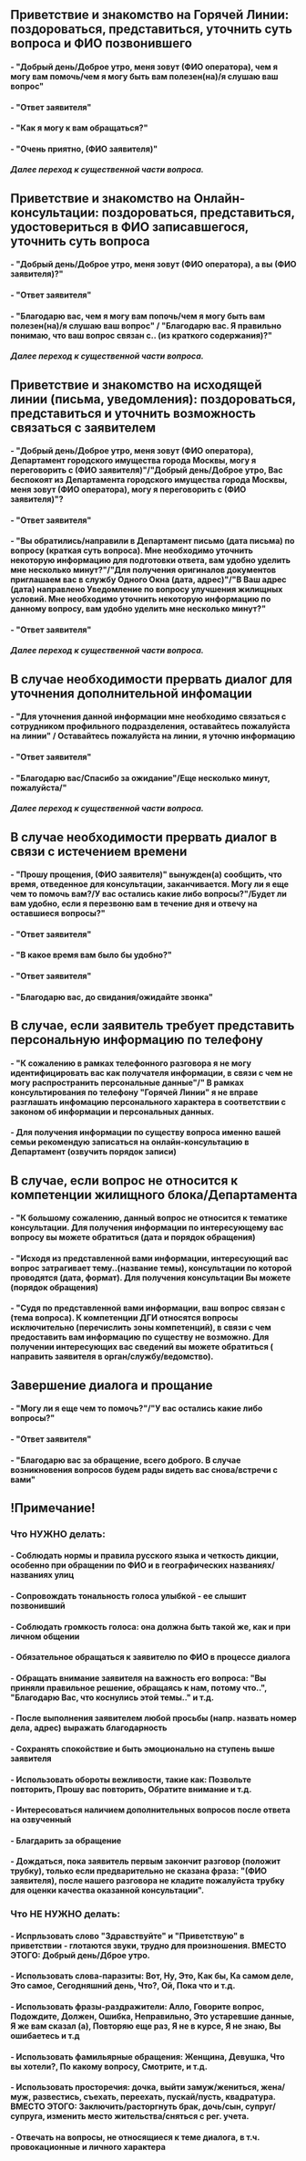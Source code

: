## Приветствие и знакомство на Горячей Линии: поздороваться, представиться, уточнить суть вопроса и ФИО позвонившего
#### - "Добрый день/Доброе утро, меня зовут (ФИО оператора), чем я могу вам помочь/чем я могу быть вам полезен(на)/я слушаю ваш вопрос"
#### - "Ответ заявителя"
#### - "Как я могу к вам обращаться?"
#### - "Очень приятно, (ФИО заявителя)"
##### Далее переход к существенной части вопроса.
## Приветствие и знакомство на Онлайн-консультации: поздороваться, представиться, удостовериться в ФИО записавшегося, уточнить суть вопроса
#### - "Добрый день/Доброе утро, меня зовут (ФИО оператора), а вы (ФИО заявителя)?"
#### - "Ответ заявителя"
#### - "Благодарю вас, чем я могу вам попочь/чем я могу быть вам полезен(на)/я слушаю ваш вопрос" / "Благодарю вас. Я правильно понимаю, что ваш вопрос связан с.. (из краткого содержания)?"
##### Далее переход к существенной части вопроса.
## Приветствие и знакомство на исходящей линии (письма, уведомления): поздороваться, представиться и уточнить возможность связаться с заявителем
#### - "Добрый день/Доброе утро, меня зовут (ФИО оператора), Департамент городского имущества города Москвы, могу я переговорить с (ФИО заявителя)"/"Добрый день/Доброе утро, Вас беспокоят из Департамента городского имущества города Москвы, меня зовут (ФИО оператора), могу я переговорить с (ФИО заявителя)"?
#### - "Ответ заявителя"
#### - "Вы обратились/направили в Департамент письмо (дата письма) по вопросу (краткая суть вопроса). Мне необходимо уточнить некоторую информацию для подготовки ответа, вам удобно уделить мне несколько минут?"/"Для получения оригиналов документов приглашаем вас в службу Одного Окна (дата, адрес)"/"В Ваш адрес (дата) направлено Уведомление по вопросу улучшения жилищных условий. Мне необходимо уточнить некоторую информацию по данному вопросу, вам удобно уделить мне несколько минут?"
#### - "Ответ заявителя"
##### Далее переход к существенной части вопроса.
## В случае необходимости прервать диалог для уточнения дополнительной инфомации
#### - "Для уточнения данной информации мне необходимо связаться с сотрудником профильного подразделения, оставайтесь пожалуйста на линии" / Оставайтесь пожалуйста на линии, я уточню информацию
#### - "Ответ заявителя"
#### - "Благодарю вас/Спасибо за ожидание"/Еще несколько минут, пожалуйста/"
##### Далее переход к существенной части вопроса.
## В случае необходимости прервать диалог в связи с истечением времени
#### - "Прошу прощения, (ФИО заявителя)" вынужден(а) сообщить, что время, отведенное для консультации, заканчивается. Могу ли я еще чем то помочь вам?/У вас остались какие либо вопросы?"/Будет ли вам удобно, если я перезвоню вам в течение дня и отвечу на оставшиеся вопросы?"
#### - "Ответ заявителя"
#### - "В какое время вам было бы удобно?"
#### - "Ответ заявителя"
#### - "Благодарю вас, до свидания/ожидайте звонка"
## В случае, если заявитель требует представить персональную информацию по телефону
#### - "К сожалению в рамках телефонного разговора я не могу идентифицировать вас как получателя информации, в связи с чем не могу распространить персональные данные"/" В рамках консультирования по телефону "Горячей Линии" я не вправе разглашать инфомацию персонального характера в соответствии с законом об информации и персональных данных. 
#### - Для получения информации по существу вопроса именно вашей семьи рекомендую записаться на онлайн-консультацию в Департамент (озвучить порядок записи)
## В случае, если вопрос не относится к компетенции жилищного блока/Департамента
#### - "К большому сожалению, данный вопрос не относится к тематике консультации. Для получения информации по интересующему вас вопросу вы можете обратиться (дата и порядок обращения)
#### - "Исходя из представленной вами информации, интересующий вас вопрос затрагивает тему..(название темы), консультации по которой проводятся (дата, формат). Для получения консультации Вы можете (порядок обращения)
#### - "Судя по представленной вами информации, ваш вопрос связан с (тема вопроса). К компетенции ДГИ относятся вопросы исключительно (перечислить зоны компетенций), в связи с чем предоставить вам информацию по существу не возможно. Для получении интересующих вас сведений вы можете обратиться ( направить заявителя в орган/службу/ведомство). 
## Завершение диалога и прощание
#### - "Могу ли я еще чем то помочь?"/"У вас остались какие либо вопросы?"
#### - "Ответ заявителя"
#### - "Благодарю вас за обращение, всего доброго. В случае возникновения вопросов будем рады видеть вас снова/встречи с вами"

## !Примечание!
### Что НУЖНО делать:
#### - Соблюдать нормы и правила русского языка и четкость дикции, особенно при обращении по ФИО и в географических названиях/названиях улиц
#### - Сопровождать тональность голоса улыбкой - ее слышит позвонивший
#### - Соблюдать громкость голоса: она должна быть такой же, как и при личном общении
#### - Обязательное обращаться к заявителю по ФИО в процессе диалога
#### - Обращать внимание заявителя на важность его вопроса: "Вы приняли правильное решение, обращаясь к нам, потому что..", "Благодарю Вас, что коснулись этой темы.." и т.д.
#### - После выполнения заявителем любой просьбы (напр. назвать номер дела, адрес) выражать благодарность
#### - Сохранять спокойствие и быть эмоционально на ступень выше заявителя
#### - Использовать обороты вежливости, такие как: Позвольте повторить, Прошу вас повторить, Обратите внимание и т.д.
#### - Интересоваться наличием дополнительных вопросов после ответа на озвученный
#### - Благдарить за обращение
#### - Дождаться, пока заявитель первым закончит разговор (положит трубку), только если предварительно не сказана фраза: "(ФИО заявителя), после нашего разговора не кладите пожалуйста трубку для оценки качества оказанной консультации".
### Что НЕ НУЖНО делать:
#### - Испрльзовать слово "Здравствуйте" и "Приветствую" в приветствии - глотаются звуки, трудно для произношения. ВМЕСТО ЭТОГО: Добрый день/Дброе утро.
#### - Использовать слова-паразиты: Вот, Ну, Это, Как бы, Ка самом деле, Это самое, Сегодняшний день, Что?, Ой, Пока что и т.д.
#### - Использовать фразы-раздражители: Алло, Говорите вопрос, Подождите, Должен, Ошибка, Неправильно, Это устаревшие данные, Я же вам сказал (а), Повторяю еще раз, Я не в курсе, Я не знаю, Вы ошибаетесь и т.д
#### - Использовать фамильярные обращения: Женщина, Девушка, Что вы хотели?, По какому вопросу, Смотрите, и т.д.
#### - Использовать просторечия: дочка, выйти замуж/жениться, жена/муж, развестись, съехать, переехать, пускай/пусть, квадратура. ВМЕСТО ЭТОГО: Заключить/расторгнуть брак, дочь/сын, супруг/супруга, изменить место жительства/сняться с рег. учета.
#### - Отвечать на вопросы, не относящиеся к теме диалога, в т.ч. провокационные и личного характера
